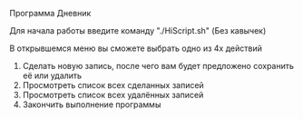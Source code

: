 Программа Дневник


Для начала работы введите команду "./HiScript.sh" (Без кавычек)


В открывшемся меню вы сможете выбрать одно из 4х действий

1) Сделать новую запись, после чего вам будет предложено сохранить её или удалить
2) Просмотреть список всех сделанных записей
3) Просмотреть список всех удалённых записей
4) Закончить выполнение программы
